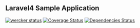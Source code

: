 ## Laravel4 Sample Application

[![wercker status](https://app.wercker.com/status/8b6dfb70361dcf28678192a70fdf792b/s "wercker status")](https://app.wercker.com/project/bykey/8b6dfb70361dcf28678192a70fdf792b)
[![Coverage Status](https://coveralls.io/repos/ada-u/laravel4-sample-application/badge.png)](https://coveralls.io/r/ada-u/laravel4-sample-application)
[![Dependencies Status](https://www.versioneye.com/user/projects/53a5999d83add7fe11000015/badge.svg?style=flat)](https://www.versioneye.com/user/projects/53a5999d83add7fe11000015/badge.svg?style=flat)
